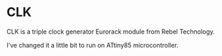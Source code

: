 # CLK
CLK is a triple clock generator Eurorack module from Rebel Technology.


I've changed it a little bit to run on ATtiny85 microcontroller.

